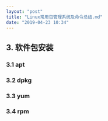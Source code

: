 ```yaml
---
layout: "post"
title: "Linux常用包管理系统及命令总结.md"
date: "2019-04-23 10:34"
---
```





## 3. 软件包安装

###  3.1 apt

###  3.2 dpkg

### 3.3 yum

### 3.4 rpm
